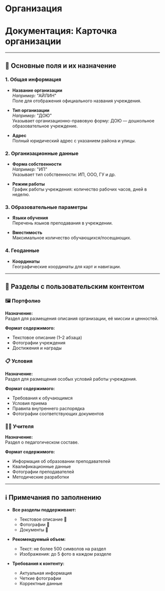 # Организация

# Документация: Карточка организации

---

## 📌 Основные поля и их назначение

### 1. Общая информация

- **Название организации**  
  *Например:* "АЙЛИН"  
  Поле для отображения официального названия учреждения.

- **Тип организации**  
  *Например:* "ДОЮ"  
  Указывает организационно-правовую форму: ДОЮ — дошкольное образовательное учреждение.

- **Адрес**  
  Полный юридический адрес с указанием района и улицы.

### 2. Организационные данные

- **Форма собственности**  
  *Например:* "ИП"  
  Указывает тип собственности: ИП, ООО, ГУ и др.

- **Режим работы**  
  График работы учреждения: количество рабочих часов, дней в неделю.

### 3. Образовательные параметры

- **Языки обучения**  
  Перечень языков преподавания в учреждении.

- **Вместимость**  
  Максимальное количество обучающихся/посещающих.

### 4. Геоданные

- **Координаты**  
  Географические координаты для карт и навигации.

---

## 📝 Разделы с пользовательским контентом

### 🖼️ Портфолио

**Назначение:**  
Раздел для размещения описания организации, её миссии и ценностей.

**Формат содержимого:**
- Текстовое описание (1–2 абзаца)
- Фотографии учреждения
- Достижения и награды

### 📋 Условия

**Назначение:**  
Раздел для размещения особых условий работы учреждения.

**Формат содержимого:**
- Требования к обучающимся
- Условия приема
- Правила внутреннего распорядка
- Фотографии соответствующих документов

### 👩‍🏫 Учителя

**Назначение:**  
Раздел о педагогическом составе.

**Формат содержимого:**
- Информация об образовании преподавателей
- Квалификационные данные
- Фотографии преподавателей
- Методические разработки

---

## ℹ️ Примечания по заполнению

- **Все разделы поддерживают:**
  - Текстовое описание 📝
  - Фотографии 📸
  - Документы 📄

- **Рекомендуемый объем:**
  - Текст: не более 500 символов на раздел
  - Изображения: до 5 фото в каждом разделе

- **Требования к контенту:**
  - Актуальная информация
  - Четкие фотографии
  - Корректные данные
